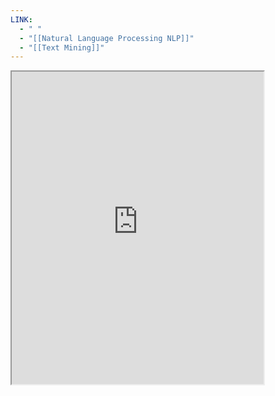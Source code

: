 ```yaml
---
LINK:
  - " "
  - "[[Natural Language Processing NLP]]"
  - "[[Text Mining]]"
---
```



<iframe width=80% height=500px src="https://opennlp.apache.org/docs/1.5.3/manual/opennlp.html#tools.sentdetect.detection"> OpenNLP 開發文檔
</iframe>


























